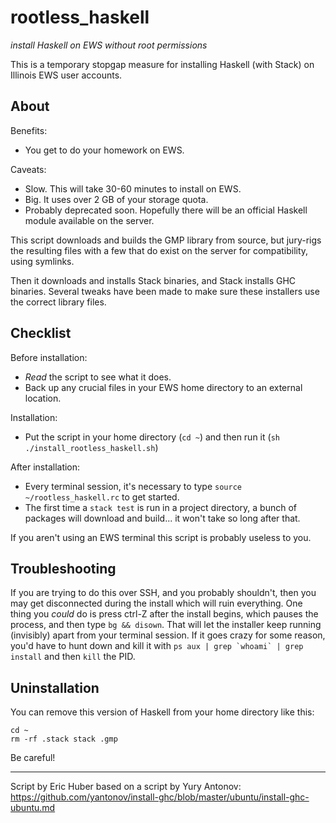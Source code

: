 # rootless_haskell
_install Haskell on EWS without root permissions_

This is a temporary stopgap measure for installing Haskell (with Stack) on Illinois EWS user accounts.

## About
Benefits:
- You get to do your homework on EWS.

Caveats:

- Slow. This will take 30-60 minutes to install on EWS.
- Big. It uses over 2 GB of your storage quota.
- Probably deprecated soon. Hopefully there will be an official Haskell module available on the server.

This script downloads and builds the GMP library from source, but jury-rigs the resulting files with a few that do exist on the server for compatibility, using symlinks.

Then it downloads and installs Stack binaries, and Stack installs GHC binaries. Several tweaks have been made to make sure these installers use the correct library files.

## Checklist
Before installation:
- _Read_ the script to see what it does.
- Back up any crucial files in your EWS home directory to an external location.

Installation:
- Put the script in your home directory (`cd ~`) and then run it (`sh ./install_rootless_haskell.sh`)

After installation:
- Every terminal session, it's necessary to type `source ~/rootless_haskell.rc` to get started.
- The first time a `stack test` is run in a project directory, a bunch of packages will download and build... it won't take so long after that.

If you aren't using an EWS terminal this script is probably useless to you.

## Troubleshooting
If you are trying to do this over SSH, and you probably shouldn't, then you may get disconnected during the install which will ruin everything. One thing you _could_ do is press ctrl-Z after the install begins, which pauses the process, and then type `bg && disown`. That will let the installer keep running (invisibly) apart from your terminal session. If it goes crazy for some reason, you'd have to hunt down and kill it with ``ps aux | grep `whoami` | grep install`` and then `kill` the PID.

## Uninstallation
You can remove this version of Haskell from your home directory like this:
```
cd ~
rm -rf .stack stack .gmp
```
Be careful!

***

Script by Eric Huber based on a script by Yury Antonov:
https://github.com/yantonov/install-ghc/blob/master/ubuntu/install-ghc-ubuntu.md
